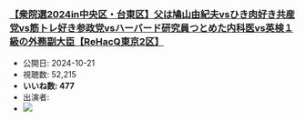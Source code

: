 ### [【衆院選2024in中央区・台東区】父は鳩山由紀夫vsひき肉好き共産党vs筋トレ好き参政党vsハーバード研究員つとめた内科医vs英検１級の外務副大臣【ReHacQ東京2区】](https://www.youtube.com/watch?v=G-1zbKXofL8)
-   公開日: 2024-10-21
-   視聴数: 52,215
-   **いいね数: 477**
-   出演者: 
- [![](https://img.youtube.com/vi/G-1zbKXofL8/hqdefault.jpg)](https://www.youtube.com/watch?v=G-1zbKXofL8)
